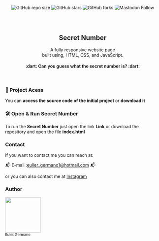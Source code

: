 <div align="center">
  
  ![GitHub repo size](https://img.shields.io/github/repo-size/eullerg/Numero-secreto)
  ![GitHub stars](https://img.shields.io/github/stars/eullerg/Numero-secreto)
  ![GitHub forks](https://img.shields.io/github/forks/eullerg/Numero-secreto)
  ![Mastodon Follow](https://img.shields.io/mastodon/follow/110913095554798781)
 
  <br />
  <br />
  
  <h2 align="center">Secret Number</h2>

  A fully responsive website page  <br />built using, HTML, CSS, and JavaScript.

  <h4>
    :dart:  Can you guess what the secret number is?  :dart:
</h4>


</div>

<br />



### 📁 Project Acess

You can <strong> access the source code of the initial project </strong> or <strong> download it </strong>

### 🛠️ Open & Run Secret Number

To run the **Secret Number** just open the link **Link** or download the repository and open the file <strong> index.html </strong>


### Contact

If you want to contact me you can reach at: 

:mailbox_with_mail: E-mail :euller_germano1@hotmail.com	:mailbox_with_mail: 	

or you can also contact me at [Instagram](https://www.instagram.com/og.euller)


### Author

 [<img src="https://avatars.githubusercontent.com/u/28613413?v=4" width=115><br><sub>Euler Germano</sub>](https://github.com/eullerg) 


